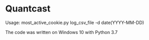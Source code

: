 # Quantcast
 Usage: most_active_cookie.py log_csv_file -d date(YYYY-MM-DD)
 
 The code was written on Windows 10 with Python 3.7
